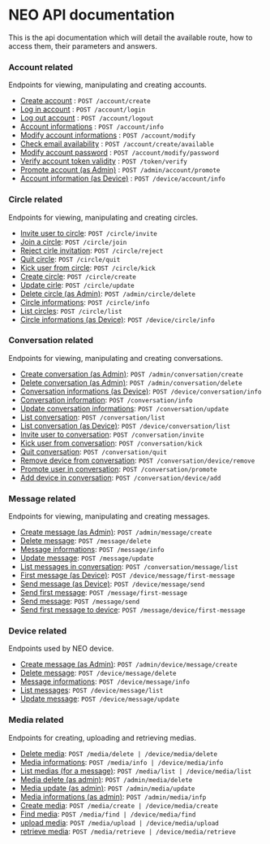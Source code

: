 # NEO API documentation

This is the api documentation which will detail the available route, how to access them, their parameters and answers.

### Account related

Endpoints for viewing, manipulating and creating accounts.

* [Create account](account/create.md) : `POST /account/create`
* [Log in account](account/login.md) : `POST /account/login`
* [Log out account](account/logout.md) : `POST /account/logout`
* [Account informations](account/info.md) : `POST /account/info`
* [Modify account informations](account/modify.md) : `POST /account/modify`
* [Check email availability](account/create_available.md) : `POST /account/create/available`
* [Modify account password](account/modify_password.md) : `POST /account/modify/password`
* [Verify account token validity](account/token.md) : `POST /token/verify`
* [Promote account (as Admin)](account/promote.md) : `POST /admin/account/promote`
* [Account information (as Device)](account/device_info.md) : `POST /device/account/info`

### Circle related

Endpoints for viewing, manipulating and creating circles.

* [Invite user to circle](circle/invite.md): `POST /circle/invite`
* [Join a circle](circle/join.md): `POST /circle/join`
* [Reject cirle invitation](circle/reject.md): `POST /circle/reject`
* [Quit circle](circle/quit.md): `POST /circle/quit`
* [Kick user from circle](circle/kick.md): `POST /circle/kick`
* [Create circle](circle/create.md): `POST /circle/create`
* [Update cirle](circle/update.md): `POST /circle/update`
* [Delete circle (as Admin)](circle/delete.md): `POST /admin/circle/delete`
* [Circle informations](circle/info.md): `POST /circle/info`
* [List circles](circle/list.md): `POST /circle/list`
* [Circle informations (as Device)](circle/device_info.md): `POST /device/circle/info`

### Conversation related

Endpoints for viewing, manipulating and creating conversations.

* [Create conversation (as Admin)](conversation/create.md): `POST /admin/conversation/create`
* [Delete conversation (as Admin)](conversation/delete.md): `POST /admin/conversation/delete`
* [Conversation informations (as Device)](conversation/device_info.md): `POST /device/conversation/info`
* [Conversation information](conversation/info.md): `POST /conversation/info`
* [Update conversation informations](conversation/update.md): `POST /conversation/update`
* [List conversation](conversation/list.md): `POST /conversation/list`
* [List conversation (as Device)](conversation/device_list.md): `POST /device/conversation/list`
* [Invite user to conversation](conversation/invite.md): `POST /conversation/invite`
* [Kick user from conversation](conversation/kick.md): `POST /conversation/kick`
* [Quit conversation](conversation/quit.md): `POST /conversation/quit`
* [Remove device from conversation](conversation/remove.md): `POST /conversation/device/remove`
* [Promote user in conversation](conversation/promote.md): `POST /conversation/promote`
* [Add device in conversation](conversation/device_add.md): `POST /conversation/device/add`

### Message related

Endpoints for viewing, manipulating and creating messages.

* [Create message (as Admin)](message/admin_create.md): `POST /admin/message/create`
* [Delete message](message/delete.md): `POST /message/delete`
* [Message informations](message/info.md): `POST /message/info`
* [Update message](message/update.md): `POST /message/update`
* [List messages in conversation](message/list.md): `POST /conversation/message/list`
* [First message (as Device)](message/device_first_messsage.md): `POST /device/message/first-message`
* [Send message (as Device)](message/device_send.md): `POST /device/message/send`
* [Send first message](message/first_message.md): `POST /message/first-message`
* [Send message](message/send.md): `POST /message/send`
* [Send first message to device](message/first-message_to_device.md): `POST /message/device/first-message`

### Device related

Endpoints used by NEO device.

* [Create message (as Admin)](device/admin_message_create.md): `POST /admin/device/message/create`
* [Delete message](device/message_delete.md): `POST /device/message/delete`
* [Message informations](device/message_info.md): `POST /device/message/info`
* [List messages](device/message_list.md): `POST /device/message/list`
* [Update message](device/message_update.md): `POST /device/message/update`

### Media related

Endpoints for creating, uploading and retrieving medias.

* [Delete media](media/delete.md): `POST /media/delete | /device/media/delete`
* [Media informations](media/info.md): `POST /media/info | /device/media/info`
* [List medias (for a message)](media/list.md): `POST /media/list | /device/media/list`
* [Media delete (as admin)](media/delete_admin.md): `POST /admin/media/delete`
* [Media update (as admin)](media/update_admin.md): `POST /admin/media/update`
* [Media informations (as admin)](media/info_admin.md): `POST /admin/media/infp`
* [Create media](media/create.md): `POST /media/create | /device/media/create`
* [Find media](media/find.md): `POST /media/find | /device/media/find`
* [upload media](media/upload.md): `POST /media/upload | /device/media/upload`
* [retrieve media](media/request.md): `POST /media/retrieve | /device/media/retrieve`
